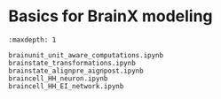 # Basics for BrainX modeling


```{toctree}
:maxdepth: 1

brainunit_unit_aware_computations.ipynb
brainstate_transformations.ipynb
brainstate_alignpre_aignpost.ipynb
braincell_HH_neuron.ipynb
braincell_HH_EI_network.ipynb
```




